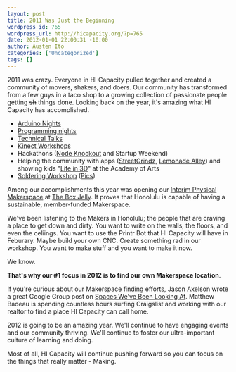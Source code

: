 ```yaml
--- 
layout: post
title: 2011 Was Just the Beginning
wordpress_id: 765
wordpress_url: http://hicapacity.org/?p=765
date: 2012-01-01 22:00:31 -10:00
author: Austen Ito
categories: ['Uncategorized']
tags: []
---
```

2011 was crazy. Everyone in HI Capacity pulled together and created a community of movers, shakers, and doers. Our community has transformed from a few guys in a taco shop to a growing collection of passionate people getting <del>sh</del> things done. Looking back on the year, it's amazing what HI Capacity has accomplished.
<ul>
	<li><a href="http://hicapacity.org/search/?q=arduino">Arduino Nights</a></li>
	<li><a href="http://hicapacity.org/2011/10/17/first-public-night-foursquare-api-night/">Programming nights</a></li>
	<li><a href="http://hicapacity.org/2011/11/19/attacking-web-applications-nov-29th/">Technical Talks</a></li>
	<li><a href="http://hicapacity.org/2011/10/14/3d-interactive-programming-for-the-rest-of-us-hacking-the-microsoft-kinect-sensor/">Kinect Workshops</a></li>
	<li>Hackathons (<a href="http://hicapacity.org/2011/08/30/node-knockout-2011-completed/">Node Knockout</a> and Startup Weekend)</li>
	<li>Helping the community with apps (<a href="http://www.google.com/url?sa=t&amp;rct=j&amp;q=&amp;esrc=s&amp;source=web&amp;cd=1&amp;ved=0CB4QFjAA&amp;url=http%3A%2F%2Fitunes.apple.com%2Fus%2Fapp%2Ffind-streetgrindz%2Fid457410435%3Fmt%3D8&amp;ei=hmEBT7GyG8eZiALxqsDQDg&amp;usg=AFQjCNEX_ZwMf_KnwlVDw6qpYfsfCLTHSg">StreetGrindz</a>, <a href="http://itunes.apple.com/us/app/lemonade-alley/id477041389?mt=8">Lemonade Alley</a>) and showing kids "<a href="http://www.honoluluacademy.org/events/bank_of_hawaii_sunday/12120-life_3d">Life in 3D</a>" at the Academy of Arts</li>
	<li><a href="http://hicapacity.org/2011/12/01/soldering-workshop-dec-13-2011/">Soldering Workshop</a> (<a href="https://www.facebook.com/media/set/?set=a.249435235121863.60851.138211559577565&amp;type=3">Pics</a>)</li>
</ul>
Among our accomplishments this year was opening our <a href="http://hicapacity.org/2011/09/23/a-physical-makerspace-october-10th-2011/">Interim Physical Makerspace</a> at <a href="http://www.theboxjelly.com/">The Box Jelly</a>. It proves that Honolulu is capable of having a sustainable, member-funded Makerspace.

We've been listening to the Makers in Honolulu; the people that are craving a place to get down and dirty. You want to write on the walls, the floors, and even the celiings. You want to use the Printr Bot that HI Capacity will have in Feburary. Maybe build your own CNC. Create something rad in our workshop. You want to make stuff and you want to make it now.

We know.

<strong>That's why our #1 focus in 2012 is to find our own Makerspace location</strong>.

If you're curious about our Makerspace finding efforts, Jason Axelson wrote a great Google Group post on <a href="https://groups.google.com/forum/#!topic/honolulu-makerspace/vAmXTAW-txA">Spaces We've Been Looking At</a>. Matthew Badeau is spending countless hours surfing Craigslist and working with our realtor to find a place HI Capacity can call home.

2012 is going to be an amazing year. We'll continue to have engaging events and our community thriving. We'll continue to foster our ultra-important culture of learning and doing.

Most of all, HI Capacity will continue pushing forward so you can focus on the things that really matter - Making.
